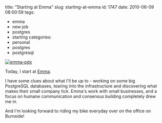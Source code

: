 title: "Starting at Emma"
slug: starting-at-emma
id: 1747
date: 2010-06-09 08:00:59
tags: 
- emma
- new job
- postgres
- starting
categories: 
- personal
- postgres
- postgresql

[![](http://www.chesnok.com/daily/wp-content/uploads/2010/06/emma-pdx.jpg "emma-pdx")](http://myemma.com)

Today, I start at [Emma](http://myemma.com/).

I have some clues about what I'll be up to - working on some big PostgreSQL databases, tearing into the infrastructure and discovering what makes their small company tick. Emma's work with small businesses, and a focus on humane communication and consensus building completely drew me in.  

And I'm looking forward to riding my bike everyday over on the office on Burnside!
